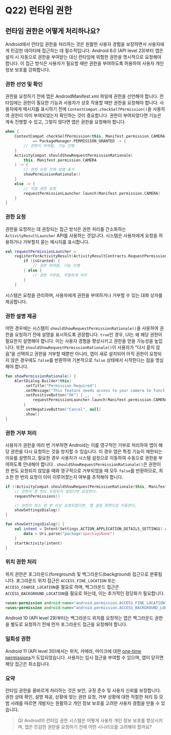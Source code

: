 # Q22) 런타임 권한

## 런타임 권한은 어떻게 처리하나요?
Android에서 런타임 권한을 처리하는 것은 원활한 사용자 경험을 보장하면서 사용자에게 민감한 데이터에 접근하는 데 필수적입니다.
Android 6.0 (API level 23)부터 앱은 설치 시 자동으로 권한을 부여받는 대신 런타임에 위험한 권한을 명시적으로 요청해야 합니다.
이 접근 방식은 사용자가 필요할 때만 권한을 부여하도록 허용하여 사용자 개인 정보 보호를 강화합니다.

### 권한 선언 및 확인
권한을 요청하기 전에 앱은 AndroidManifest.xml 파일에 권한을 선언해야 합니다.
런타임에는 권한이 필요한 기능과 사용자가 상호 작용할 때만 권한을 요청해야 합니다.
사용자에게 메시지를 표시하기 전에 `ContextCompat.checkSelfPermission()`을 사용하여 권한이 이미 부여되었는지 확인하는 것이 중요합니다.
권한이 부여되었다면 기능은 계속 진행할 수 있고, 그렇지 않다면 앱은 권한을 요청해야 합니다.

```kotlin
when {
    ContextCompat.checkSelfPermission(this, Manifest.permission.CAMERA)
            == PackageManager.PERMISSION_GRANTED -> {
        // 권한이 부여됨, 기능 진행
    }
    ActivityCompat.shouldShowRequestPermissionRationale(
        this, Manifest.permission.CAMERA
    ) -> {
        // 권한 요청 전에 설명 표시
        showPermissionRationale()
    }
    else -> {
        // 직접 권한 요청
        requestPermissionLauncher.launch(Manifest.permission.CAMERA)
    }
}
```

### 권한 요청
권한을 요청하는 데 권장되는 접근 방식은 권한 처리를 간소화하는 `ActivityResultLauncher` API를 사용하는 것입니다. 시스템은 사용자에게 요청을 허용하거나 거부할지 묻는 메시지를 표시합니다.

```kotlin
val requestPermissionLauncher =
    registerForActivityResult(ActivityResultContracts.RequestPermission()) { isGranted ->
        if (isGranted) {
            // 권한 부여됨, 기능 진행
        } else {
            // 권한 거부됨, 적절하게 처리
        }
    }
```
시스템은 요청을 관리하며, 사용자에게 권한을 부여하거나 거부할 수 있는 대화 상자를 제공합니다.

### 권한 설명 제공
어떤 경우에는 시스템이 `shouldShowRequestPermissionRationale()`을 사용하여 권한을 요청하기 전에 설명을 표시하도록 권장합니다.
`true`인 경우, UI는 왜 해당 권한이 필요한지 설명해야 합니다. 이는 사용자 경험을 향상시키고 권한을 얻을 가능성을 높입니다.
또한 `shouldShowRequestPermissionRationale()`이 사용자가 “다시 묻지 않음”을 선택하고 권한을 거부할 때뿐만 아니라,
앱이 새로 설치되어 아직 권한이 요청되지 않은 경우에도 `false`를 반환하여 기본적으로 `false` 상태에서 시작한다는 점을 명심해야 합니다.

```kotlin
fun showPermissionRationale() {
    AlertDialog.Builder(this)
        .setTitle("Permission Required")
        .setMessage("This feature needs access to your camera to function properly.")
        .setPositiveButton("OK") { _, _ ->
            requestPermissionLauncher.launch(Manifest.permission.CAMERA)
        }
        .setNegativeButton("Cancel", null)
        .show()
}
```

### 권한 거부 처리
사용자가 권한을 여러 번 거부하면 Android는 이를 영구적인 거부로 처리하여 앱이 해당 권한을 다시 요청하는 것을 방지할 수 있습니다.
이 경우 앱은 특정 기능이 제한되는 이유를 설명하고, 필요한 경우 사용자가 시스템 설정으로 이동하여 수동으로 권한을 부여하도록 안내해야 합니다 .
`shouldShowRequestPermissionRationale()`은 권한이 한 번도 요청되지 않았을 때와 영구적으로 거부되었을 때 모두 `false`를 반환하므로, 최소한 한 번의 요청이 이미 이루어졌는지 여부를 추적해야 합니다.

```kotlin
if (!ActivityCompat.shouldShowRequestPermissionRationale(this, Manifest.permission.CAMERA)) {
    // 권한이 한 번도 요청되지 않았다면 요청한다.
    requestPermissions()

    // 권한이 최소 한 번 이상 요청되었다면, 앱 설정 화면으로 이동한다.
    showSettingsDialog()
}
```

```kotlin
fun showSettingsDialog() {
    val intent = Intent(Settings.ACTION_APPLICATION_DETAILS_SETTINGS).apply {
        data = Uri.parse("package:$packageName")
    }
    startActivity(intent)
}
```

### 위치 권한 처리
위치 권한은 포그라운드(foreground) 및 백그라운드(background) 접근으로 분류됩니다. 
포그라운드 위치 접근은 `ACCESS_FINE_LOCATION` 또는 `ACCESS_COARSE_LOCATION`을 필요로 하며, 백그라운드 접근은 `ACCESS_BACKGROUND_LOCATION`을 필요로 하는데, 이는 추가적인 정당화가 필요합니다.

```xml
<uses-permission android:name="android.permission.ACCESS_FINE_LOCATION" />
<uses-permission android:name="android.permission.ACCESS_BACKGROUND_LOCATION" />
```

Android 10 (API level 29)부터는 백그라운드 위치를 요청하는 앱은 백그라운드 권한을 별도로 요청하기 전에 먼저 포그라운드 접근을 요청해야 합니다.

### 일회성 권한
Android 11 (API level 30)에서는 위치, 카메라, 마이크에 대한 [one-time permissions](https://developer.android.com/training/permissions/requesting#one-time)가 도입되었습니다.
사용자는 임시 접근을 부여할 수 있으며, 앱이 닫히면 해당 접근은 취소됩니다.

### 요약
런타임 권한을 올바르게 처리하는 것은 보안, 규정 준수 및 사용자 신뢰를 보장합니다.
권한 상태 확인, 설명 제공, 상황에 맞는 권한 요청, 거부 상황에 대한 적절한 처리 등 모범 사례를 따르면 개발자는 원활하고 개인 정보 보호를 고려한 사용자 경험을 만들 수 있습니다.

> Q) Android의 런타임 권한 시스템은 어떻게 사용자 개인 정보 보호를 향상시키며, 앱은 민감한 권한을 요청하기 전에 어떤 시나리오를 고려해야 할까요?